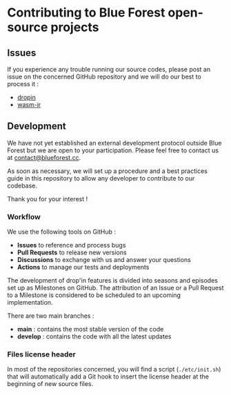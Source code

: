 # Contributing to Blue Forest open-source projects

## Issues

If you experience any trouble running our source codes, please post an issue on the concerned GitHub repository and we will do our best to process it :
- [dropin](https://github.com/blue-forest/dropin/issues/new)
- [wasm-ir](https://github.com/blue-forest/wasm-ir/issues/new)

## Development

We have not yet established an external development protocol outside Blue Forest but we are open to your participation. Please feel free to contact us at contact@blueforest.cc.

As soon as necessary, we will set up a procedure and a best practices guide in this repository to allow any developer to contribute to our codebase.

Thank you for your interest !

### Workflow

We use the following tools on GitHub :
- **Issues** to reference and process bugs
- **Pull Requests** to release new versions
- **Discussions** to exchange with us and answer your questions
- **Actions** to manage our tests and deployments

The development of drop'in features is divided into seasons and episodes set up as Milestones on GitHub. The attribution of an Issue or a Pull Request to a Milestone is considered to be scheduled to an upcoming implementation.

There are two main branches :
- **main** : contains the most stable version of the code
- **develop** : contains the code with all the latest updates

### Files license header

In most of the repositories concerned, you will find a script (`./etc/init.sh`) that will automatically add a Git hook to insert the license header at the beginning of new source files.
